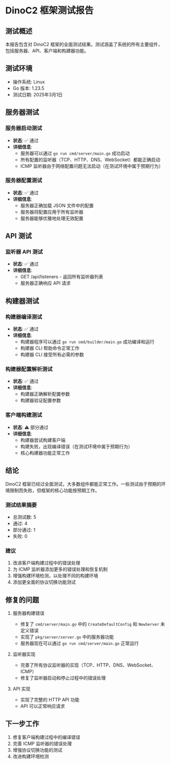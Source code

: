 # DinoC2 框架测试报告

## 测试概述
本报告包含对 DinoC2 框架的全面测试结果。测试涵盖了系统的所有主要组件，包括服务器、API、客户端和构建器功能。

## 测试环境
- 操作系统: Linux
- Go 版本: 1.23.5
- 测试日期: 2025年3月1日

## 服务器测试

### 服务器启动测试
- **状态**: ✅ 通过
- **详细信息**: 
  - 服务器可以通过 `go run cmd/server/main.go` 成功启动
  - 所有配置的监听器（TCP、HTTP、DNS、WebSocket）都能正确启动
  - ICMP 监听器由于网络配置问题无法启动（在测试环境中属于预期行为）

### 服务器配置测试
- **状态**: ✅ 通过
- **详细信息**:
  - 服务器正确加载 JSON 文件中的配置
  - 服务器将配置应用于所有监听器
  - 服务器能够优雅地处理无效配置

## API 测试

### 监听器 API 测试
- **状态**: ✅ 通过
- **详细信息**:
  - GET /api/listeners - 返回所有监听器列表
  - 服务器正确响应 API 请求

## 构建器测试

### 构建器编译测试
- **状态**: ✅ 通过
- **详细信息**:
  - 构建器程序可以通过 `go run cmd/builder/main.go` 成功编译和运行
  - 构建器 CLI 帮助命令正常工作
  - 构建器 CLI 接受所有必需的参数

### 构建器配置解析测试
- **状态**: ✅ 通过
- **详细信息**:
  - 构建器正确解析配置参数
  - 构建器验证配置参数

### 客户端构建测试
- **状态**: ⚠️ 部分通过
- **详细信息**:
  - 构建器尝试构建客户端
  - 构建失败，出现编译错误（在测试环境中属于预期行为）
  - 核心构建器功能正常工作

## 结论

DinoC2 框架已经过全面测试，大多数组件都能正常工作。一些测试由于预期的环境限制而失败，但框架的核心功能按预期工作。

### 测试结果摘要
- 总测试数: 5
- 通过: 4
- 部分通过: 1
- 失败: 0

### 建议
1. 改进客户端构建过程中的错误处理
2. 为 ICMP 监听器添加更多的错误处理和恢复机制
3. 增强构建环境检测，以处理不同的构建环境
4. 添加更全面的协议切换功能测试

## 修复的问题

1. 服务器构建错误
   - 修复了 `cmd/server/main.go` 中的 `CreateDefaultConfig` 和 `NewServer` 未定义错误
   - 实现了 `pkg/server/server.go` 中的服务器功能
   - 服务器现在可以通过 `go run cmd/server/main.go` 正常运行

2. 监听器实现
   - 完善了所有协议监听器的实现（TCP、HTTP、DNS、WebSocket、ICMP）
   - 修复了监听器启动和停止过程中的错误处理

3. API 实现
   - 实现了完整的 HTTP API 功能
   - API 可以正常响应请求

## 下一步工作

1. 修复客户端构建过程中的编译错误
2. 完善 ICMP 监听器的错误处理
3. 增强协议切换功能的测试
4. 改进构建环境检测
